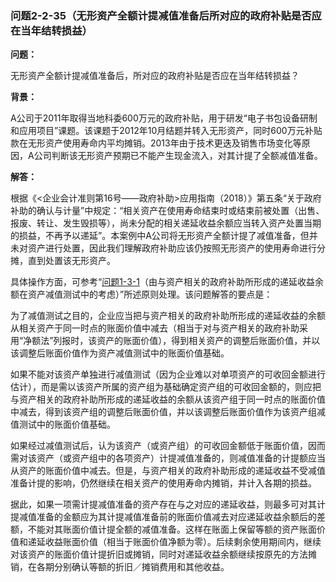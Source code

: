 ### 问题2-2-35（无形资产全额计提减值准备后所对应的政府补贴是否应在当年结转损益）

**问题：**

无形资产全额计提减值准备后，所对应的政府补贴是否应在当年结转损益？

**背景：**

A公司于2011年取得当地科委600万元的政府补贴，用于研发“电子书包设备研制和应用项目”课题。该课题于2012年10月结题并转入无形资产，同时600万元补贴款在无形资产使用寿命内平均摊销。2013年由于技术更迭及销售市场变化等原因，A公司判断该无形资产预期已不能产生现金流入，对其计提了全额减值准备。

**解答：**

根据《\<企业会计准则第16号——政府补助\>应用指南（2018）》第五条“关于政府补助的确认与计量”中规定：“相关资产在使用寿命结束时或结束前被处置（出售、报废、转让、发生毁损等），尚未分配的相关递延收益余额应当转入资产处置当期的损益，不再予以递延”。本案例中A公司将无形资产全额计提了减值准备，但并未对资产进行处置，因此我们理解政府补助应该仍按照无形资产的使用寿命进行分摊，直到处置该无形资产。

具体操作方面，可参考“[问题1-3-1](#_Hlk407584246)（由与资产相关的政府补助所形成的递延收益余额在资产减值测试中的考虑）”所述原则处理。该问题解答的要点是：

为了减值测试之目的，企业应当把与资产相关的政府补助所形成的递延收益的余额从相关资产于同一时点的账面价值中减去（相当于对与资产相关的政府补助采用“净额法”列报时，该资产的账面价值），得到相关资产的调整后账面价值，并以该调整后账面价值作为资产减值测试中的账面价值基础。

如果不能对该资产单独进行减值测试（因为企业难以对单项资产的可收回金额进行估计），而是需以该资产所属的资产组为基础确定资产组的可收回金额的，则应把与资产相关的政府补助所形成的递延收益的余额从该资产组于同一时点的账面价值中减去，得到该资产组的调整后账面价值，并以该调整后账面价值作为该资产组减值测试中的账面价值基础。

如果经过减值测试后，认为该资产（或资产组）的可收回金额低于账面价值，因而需对该资产（或资产组中的各项资产）计提减值准备的，则减值准备的计提额应当从资产的账面价值中减去。但是，与资产相关的政府补助形成的递延收益不受减值准备计提的影响，仍然继续在相关资产的使用寿命内摊销，并计入各期的损益。

据此，如果一项需计提减值准备的资产存在与之对应的递延收益，则最多可对其计提减值准备的金额应为其计提减值准备前的账面价值减去对应递延收益余额后的差额，不能对其账面价值计提全额的减值准备。这样在账面上保留等额的资产账面价值和递延收益账面价值（相当于账面价值净额为零）。后续剩余使用期间内，继续对该资产的账面价值计提折旧或摊销，同时对递延收益余额继续按原先的方法摊销，在各期分别确认等额的折旧／摊销费用和其他收益。